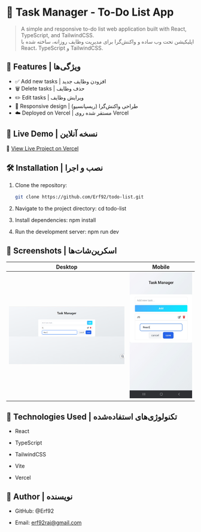 # 📝 Task Manager - To-Do List App

> A simple and responsive to-do list web application built with React, TypeScript, and TailwindCSS.  
> اپلیکیشن تحت وب ساده و واکنش‌گرا برای مدیریت وظایف روزانه، ساخته شده با React، TypeScript و TailwindCSS.

## 🌟 Features | ویژگی‌ها

- ✅ Add new tasks | افزودن وظایف جدید
- 🗑️ Delete tasks | حذف وظایف
- ✏️ Edit tasks | ویرایش وظایف
- 🌈 Responsive design | طراحی واکنش‌گرا (ریسپانسیو)
- ☁️ Deployed on Vercel | مستقر شده روی Vercel

## 🚀 Live Demo | نسخه آنلاین

🔗 [View Live Project on Vercel](https://todo-list-lime-two-41.vercel.app/)

## 🛠️ Installation | نصب و اجرا

1. Clone the repository:

   ```bash
   git clone https://github.com/Erf92/todo-list.git

   ```

2. Navigate to the project directory:
   cd todo-list

3. Install dependencies:
   npm install

4. Run the development server:
   npm run dev

## 📸 Screenshots | اسکرین‌شات‌ها

| Desktop                                          | Mobile                                         |
| ------------------------------------------------ | ---------------------------------------------- |
| ![Desktop View](./public/screenshot-desktop.png) | ![Mobile View](./public/screenshot-mobile.jpg) |

## 📂 Technologies Used | تکنولوژی‌های استفاده‌شده

- React

- TypeScript

- TailwindCSS

- Vite

- Vercel

## 📌 Author | نویسنده

- GitHub: @Erf92

- Email: erf92raj@gmail.com
